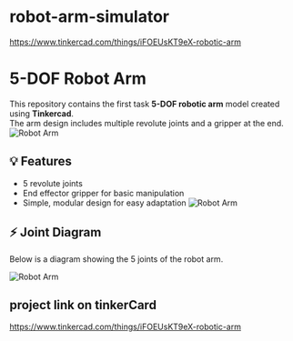 # robot-arm-simulator
https://www.tinkercad.com/things/iFOEUsKT9eX-robotic-arm
# 5-DOF Robot Arm 

This repository contains the first task **5-DOF robotic arm** model created using **Tinkercad**.  
The arm design includes multiple revolute joints and a gripper at the end.
![Robot Arm](pic3)


## 💡 Features
- 5 revolute joints
- End effector gripper for basic manipulation
- Simple, modular design for easy adaptation
![Robot Arm](pic1)


## ⚡ Joint Diagram

Below is a diagram showing the 5 joints of the robot arm.  


![Robot Arm](pic2)



## project link on tinkerCard
https://www.tinkercad.com/things/iFOEUsKT9eX-robotic-arm



